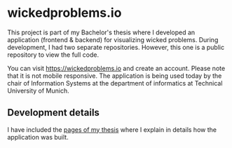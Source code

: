 # wickedproblems.io

This project is part of my Bachelor's thesis where I developed an application (frontend & backend) for visualizing wicked problems. During development, I had two separate repositories. However, this one is a public repository to view the full code.

You can visit <https://wickedproblems.io> and create an account. Please note that it is not mobile responsive. The application is being used today by the chair of Information Systems at the department of informatics at Technical University of Munich.

## Development details

I have included the [pages of my thesis](https://github.com/MunzerDw/wicked-problems/blob/main/docs/development_details.pdf) where I explain in details how the application was built.
